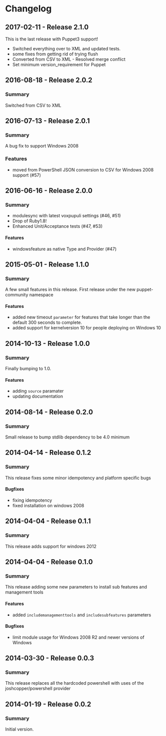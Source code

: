 # Changelog

## 2017-02-11 - Release 2.1.0

This is the last release with Puppet3 support!
* Switched everything over to XML and updated tests.
* some fixes from getting rid of trying flush
* Converted from CSV to XML - Resolved merge conflict
* Set minimum version_requirement for Puppet

## 2016-08-18 - Release 2.0.2
### Summary

  Switched from CSV to XML

## 2016-07-13 - Release 2.0.1
### Summary

  A bug fix to support Windows 2008

### Features
- moved from PowerShell JSON conversion to CSV for Windows 2008 support (#57)

## 2016-06-16 - Release 2.0.0
### Summary
- modulesync with latest voxpupuli settings (#46, #51)
- Drop of Ruby1.8!
- Enhanced Unit/Acceptance tests (#47, #53)

#### Features
- windowsfeature as native Type and Provider (#47)


## 2015-05-01 - Release 1.1.0
### Summary

  A few small features in this release. First release under the new puppet-community namespace

#### Features

- added new timeout `parameter` for features that take longer than the default 300 seconds to complete.
- added support for kernelversion 10 for people deploying on Windows 10

## 2014-10-13 - Release 1.0.0
### Summary

  Finally bumping to 1.0.

#### Features

- adding `source` paramater
- updating documentation

## 2014-08-14 - Release 0.2.0
### Summary

  Small release to bump stdlib dependency to be 4.0 minimum

## 2014-04-14 - Release 0.1.2
### Summary

  This release fixes some minor idempotency and platform specific bugs

#### Bugfixes

- fixing idempotency
- fixed installation on windows 2008

## 2014-04-04 - Release 0.1.1
### Summary

  This release adds support for windows 2012

## 2014-04-04 - Release 0.1.0
### Summary

  This release adding some new parameters to install sub features and management tools

#### Features

- added `includemanagementtools` and `includesubfeatures` parameters

#### Bugfixes

- limit module usage for Windows 2008 R2 and newer versions of Windows


## 2014-03-30 - Release 0.0.3

### Summary

This release replaces all the hardcoded powershell with uses of the joshcopper/powershell provider

## 2014-01-19 - Release 0.0.2
### Summary

Initial version.
